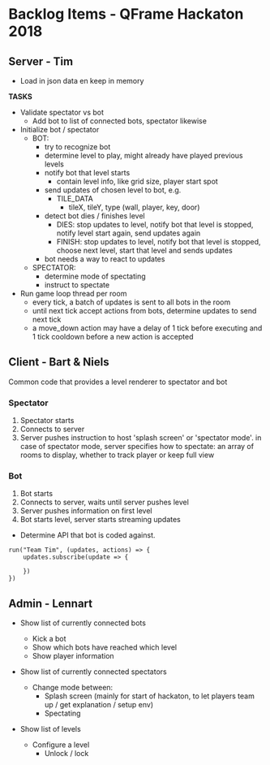 # Backlog Items - QFrame Hackaton 2018

## Server - Tim

- Load in json data en keep in memory

**TASKS**

- Validate spectator vs bot
    - Add bot to list of connected bots, spectator likewise
- Initialize bot / spectator
    - BOT: 
        - try to recognize bot
        - determine level to play, might already have played previous levels
        - notify bot that level starts
            - contain level info, like grid size, player start spot
        - send updates of chosen level to bot, e.g.
            - TILE_DATA
                - tileX, tileY, type (wall, player, key, door) 
        - detect bot dies / finishes level
            - DIES: stop updates to level, notify bot that level is stopped, notify level start again, send updates again
            - FINISH: stop updates to level, notify bot that level is stopped,
            choose next level, start that level and sends updates
        - bot needs a way to react to updates
    - SPECTATOR: 
        - determine mode of spectating
        - instruct to spectate
 - Run game loop thread per room
     - every tick, a batch of updates is sent to all bots in the room
     - until next tick accept actions from bots, determine updates to send next tick
     - a move_down action may have a delay of 1 tick before executing and 1 tick cooldown before a new action is accepted

## Client - Bart & Niels

Common code that provides a level renderer to spectator and bot

### Spectator

1. Spectator starts
2. Connects to server
3. Server pushes instruction to host 'splash screen' or 'spectator mode'. in case of spectator mode, server specifies how to spectate: an array of rooms to display, whether to track player or keep full view

### Bot

1. Bot starts
2. Connects to server, waits until server pushes level
3. Server pushes information on first level
4. Bot starts level, server starts streaming updates

- Determine API that bot is coded against.

```
run("Team Tim", (updates, actions) => {
    updates.subscribe(update => {

    })
})
```

## Admin - Lennart

- Show list of currently connected bots
    - Kick a bot
    - Show which bots have reached which level
    - Show player information

- Show list of currently connected spectators
    - Change mode between:
        - Splash screen (mainly for start of hackaton, to let players team up / get explanation / setup env)
        - Spectating 

- Show list of levels
    - Configure a level
        - Unlock / lock
